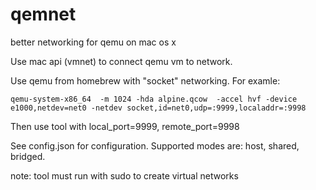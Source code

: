 # qemnet
better networking for qemu on mac os x

Use mac api (vmnet) to connect qemu vm to network.

Use qemu from homebrew with "socket" networking. For examle:
```
qemu-system-x86_64  -m 1024 -hda alpine.qcow  -accel hvf -device e1000,netdev=net0 -netdev socket,id=net0,udp=:9999,localaddr=:9998
```
Then use tool with local_port=9999, remote_port=9998

See config.json for configuration. Supported modes are: host, shared, bridged.

note: tool must run with sudo to create virtual networks
